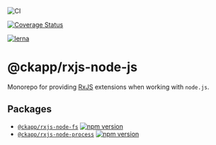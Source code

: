 ![CI](https://github.com/ckapps/rxjs-node-js/workflows/CI/badge.svg)

[![Coverage Status](https://coveralls.io/repos/github/ckapps/rxjs-node-js/badge.svg?branch=master)](https://coveralls.io/github/ckapps/rxjs-node-js?branch=master)

[![lerna](https://img.shields.io/badge/maintained%20with-lerna-cc00ff.svg)](https://lerna.js.org/)

# @ckapp/rxjs-node-js

Monorepo for providing [RxJS](https://www.npmjs.com/package/rxjs) extensions when working with `node.js`.

## Packages

- [`@ckapp/rxjs-node-fs`](./packages/fs/README.md) [![npm version](https://badge.fury.io/js/%40ckapp%2Frxjs-node-fs.svg)](https://www.npmjs.com/@ckapp/rxjs-node-fs)
- [`@ckapp/rxjs-node-process`](./packages/process/README.md) [![npm version](https://badge.fury.io/js/%40ckapp%2Frxjs-node-process.svg)](https://www.npmjs.com/@ckapp/rxjs-node-process)
